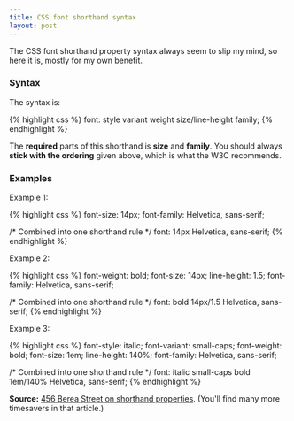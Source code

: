 ```yaml
---
title: CSS font shorthand syntax
layout: post
---
```


The CSS font shorthand property syntax always seem to slip my mind, so here it is, mostly for my own benefit.

### Syntax

The syntax is:

{% highlight css %}
font: style variant weight size/line-height family;
{% endhighlight %}

The **required** parts of this shorthand is **size** and **family**. You should always **stick with the ordering** given above, which is what the W3C recommends. 

### Examples

Example 1:

{% highlight css %}
font-size: 14px;
font-family: Helvetica, sans-serif;

/* Combined into one shorthand rule */
font: 14px Helvetica, sans-serif;
{% endhighlight %}

Example 2:

{% highlight css %}
font-weight: bold;
font-size: 14px;
line-height: 1.5;
font-family: Helvetica, sans-serif;

/* Combined into one shorthand rule */
font: bold 14px/1.5 Helvetica, sans-serif;
{% endhighlight %}

Example 3:

{% highlight css %}
font-style: italic;
font-variant: small-caps;
font-weight: bold;
font-size: 1em;
line-height: 140%;
font-family: Helvetica, sans-serif;

/* Combined into one shorthand rule */
font: italic small-caps bold 1em/140% Helvetica, sans-serif;
{% endhighlight %}

**Source:** [456 Berea Street on shorthand properties][1]. (You'll find many more timesavers in that article.)

  [1]: http://www.456bereastreet.com/archive/200502/efficient_css_with_shorthand_properties/
